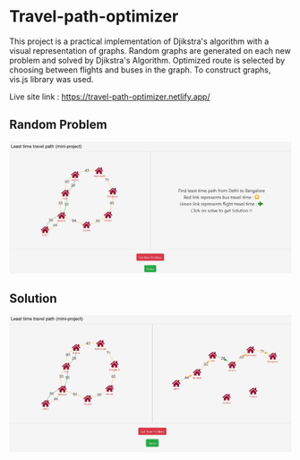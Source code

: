 # Travel-path-optimizer

This project is a practical implementation of Djikstra's algorithm with a visual representation of graphs. Random graphs are generated on each new problem and solved by Djikstra's Algorithm. Optimized route is selected by choosing between flights and buses in the graph. To construct graphs, vis.js library was used.

Live site link : https://travel-path-optimizer.netlify.app/

## Random Problem
![Before solving](images/before.JPG)

## Solution
![After solving](images/after.JPG)
